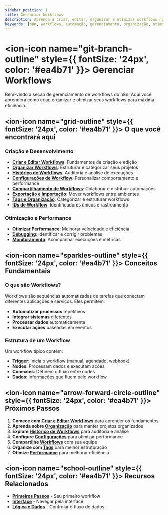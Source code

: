 ```yaml
---
sidebar_position: 1
title: Gerenciar Workflows
description: Aprenda a criar, editar, organizar e otimizar workflows no n8n
keywords: [n8n, workflows, automação, gerenciamento, organização, otimização]
---
```


# <ion-icon name="git-branch-outline" style={{ fontSize: '24px', color: '#ea4b71' }}></ion-icon> Gerenciar Workflows

Bem-vindo à seção de gerenciamento de workflows do n8n! Aqui você aprenderá como criar, organizar e otimizar seus workflows para máxima eficiência.

## <ion-icon name="grid-outline" style={{ fontSize: '24px', color: '#ea4b71' }}></ion-icon> O que você encontrará aqui

### Criação e Desenvolvimento

- **[Criar e Editar Workflows](./criar-editar)**: Fundamentos de criação e edição
- **[Organizar Workflows](./organizar)**: Estruturar e categorizar seus projetos
- **[Histórico de Workflows](./history)**: Auditoria e análise de execuções
- **[Configurações de Workflow](./configuracoes)**: Personalizar comportamento e performance
- **[Compartilhamento de Workflows](./compartilhamento)**: Colaborar e distribuir automações
- **[Exportação e Importação](./export-import)**: Mover workflows entre ambientes
- **[Tags e Organização](./tags)**: Categorizar e estruturar workflows
- **[IDs de Workflow](./workflow-id)**: Identificadores únicos e rastreamento

### Otimização e Performance

- **[Otimizar Performance](./otimizar)**: Melhorar velocidade e eficiência
- **[Debugging](./debugging)**: Identificar e corrigir problemas
- **[Monitoramento](./monitoring)**: Acompanhar execuções e métricas

## <ion-icon name="sparkles-outline" style={{ fontSize: '24px', color: '#ea4b71' }}></ion-icon> Conceitos Fundamentais

### O que são Workflows?

Workflows são sequências automatizadas de tarefas que conectam diferentes aplicações e serviços. Eles permitem:

- **Automatizar processos** repetitivos
- **Integrar sistemas** diferentes
- **Processar dados** automaticamente
- **Executar ações** baseadas em eventos

### Estrutura de um Workflow

Um workflow típico contém:

- **Trigger**: Inicia o workflow (manual, agendado, webhook)
- **Nodes**: Processam dados e executam ações
- **Conexões**: Definem o fluxo entre nodes
- **Dados**: Informações que fluem pelo workflow

## <ion-icon name="arrow-forward-circle-outline" style={{ fontSize: '24px', color: '#ea4b71' }}></ion-icon> Próximos Passos

1. **Comece com [Criar e Editar Workflows](./criar-editar)** para aprender os fundamentos
2. **Aprenda sobre [Organização](./organizar)** para manter projetos organizados
3. **Explore [Histórico de Workflows](./history)** para auditoria e análise
4. **Configure [Configurações](./configuracoes)** para otimizar performance
5. **Compartilhe [Workflows](./compartilhamento)** com sua equipe
6. **Organize com [Tags](./tags)** para melhor estruturação
7. **Otimize [Performance](./otimizar)** para melhorar eficiência

## <ion-icon name="school-outline" style={{ fontSize: '24px', color: '#ea4b71' }}></ion-icon> Recursos Relacionados

- **[Primeiros Passos](../../primeiros-passos/primeiro-workflow)** - Seu primeiro workflow
- **[Interface](../interface/navegacao-editor-ui)** - Navegar pela interface
- **[Lógica e Dados](../../logica-e-dados)** - Controlar o fluxo de dados
